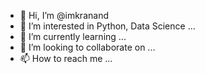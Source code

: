 - 👋 Hi, I’m @imkranand
- 👀 I’m interested in Python, Data Science ...
- 🌱 I’m currently learning ...
- 💞️ I’m looking to collaborate on ...
- 📫 How to reach me ...

<!---
imkranand/imkranand is a ✨ special ✨ repository because its `README.md` (this file) appears on your GitHub profile.
You can click the Preview link to take a look at your changes.
--->
